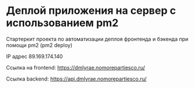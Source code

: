 # Деплой приложения на сервер с использованием pm2

Стартеркит проекта по автоматизации деплоя фронтенда и бэкенда при помощи pm2 (pm2 deploy)

IP адрес 89.169.174.140 

Ссылка на frontend: https://dmlyrae.nomorepartiesco.ru/

Ссылка backend: https://api.dmlyrae.nomorepartiesco.ru/
